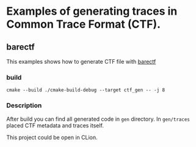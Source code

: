 # Examples of generating traces in Common Trace Format (CTF).

## barectf
This examples shows how to generate CTF file with [barectf](https://barectf.org)
### build
`cmake --build ./cmake-build-debug --target ctf_gen -- -j 8`
### Description
After build you can find all generated code in `gen` directory. 
In `gen/traces` placed CTF metadata and traces itself.

This project could be open in CLion.
